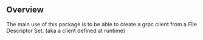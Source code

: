 ## Overview
The main use of this package is to be able to create a grpc client from a File Descriptor Set. (aka a client defined at runtime)